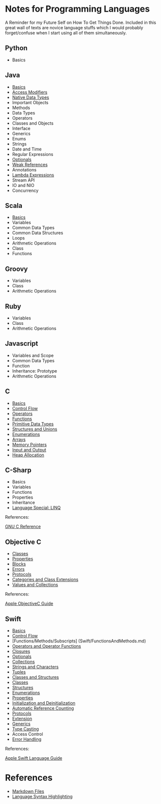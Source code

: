 # Notes for Programming Languages
A Reminder for my Future Self on How To Get Things Done. Included in this great wall of texts are novice language stuffs which I would probably forget/confuse when I start using all of them simultaneously.

## Python
* Basics

## Java
* [Basics](/Java/Basics.md)
* [Access Modifiers](/Java/AccessModifier.md)
* [Native Data Types](/Java/NativeDataTypes.md)
* Important Objects
* Methods
* Data Types
* Operators
* Classes and Objects
* Interface
* Generics
* Enums
* Strings
* Date and Time
* Regular Expressions
* [Optionals](http://www.oracle.com/technetwork/articles/java/java8-optional-2175753.html)
* [Weak References](https://docs.oracle.com/javase/7/docs/api/java/lang/ref/WeakReference.html)
* Annotations
* [Lambda Expressions](/Java/Lambda.md)
* Stream API
* IO and NIO
* Concurrency

## Scala
* [Basics](Scala/Basics.md)
* Variables
* Common Data Types
* Common Data Structures
* Loops
* Arithmetic Operations
* Class
* Functions

## Groovy
* Variables
* Class
* Arithmetic Operations

## Ruby
* Variables
* Class
* Arithmetic Operations

## Javascript
* Variables and Scope
* Common Data Types
* Function
* Inheritance: Prototype
* Arithmetic Operations

## C
* [Basics](/C/Basics.md)
* [Control Flow](/C/ControlFlow.md)
* [Operators](/C/Operators.md)
* [Functions](/C/Functions.md)
* [Primitive Data Types](/C/PrimitiveDataTypes.md)
* [Structures and Unions](/C/StructuresAndUnions.md)
* [Enumerations](/C/Enumerations.md)
* [Arrays](/C/Arrays.md)
* [Memory Pointers](/C/MemoryPointers.md)
* [Input and Output](/C/InputAndOutput.md)
* [Heap Allocation](/C/HeapAllocation.md)

## C-Sharp
* Basics
* Variables
* Functions
* Properties
* Inheritance
* [Language Special: LINQ](C-Sharp/LanguageSpecialLINQ.md)

References:

[GNU C Reference](http://www.gnu.org/software/gnu-c-manual/gnu-c-manual.html)

## Objective C
* [Classes](/ObjectiveC/Classes.md)
* [Properties](/ObjectiveC/Properties.md)
* [Blocks](/ObjectiveC/Blocks.md)
* [Errors](/ObjectiveC/Errors.md)
* [Protocols](/ObjectiveC/Protocols.md)
* [Categories and Class Extensions](/ObjectiveC/Categories.md)
* [Values and Collections](/ObjectiveC/ValuesAndCollections.md)

References:

[Apple ObjectiveC Guide](https://developer.apple.com/library/mac/documentation/Cocoa/Conceptual/ProgrammingWithObjectiveC/Introduction/Introduction.html)

## Swift
* [Basics](/Swift/Basics.md)
* [Control Flow](/Swift/ControlFlow.md)
* [Functions/Methods/Subscripts] (Swift/FunctionsAndMethods.md)
* [Operators and Operator Functions](/Swift/Operators.md)
* [Closures](/Swift/Closures.md)
* [Optionals](/Swift/Optionals.md)
* [Collections](/Swift/Collections.md)
* [Strings and Characters](/Swift/StringsAndCharacters.md)
* [Tuples](/Swift/Tuples.md)
* [Classes and Structures](/Swift/ClassesAndStructures.md)
* [Classes](/Swift/Classes.md)
* [Structures](/Swift/Structures.md)
* [Enumerations](/Swift/Enumerations.md)
* [Properties](/Swift/Properties.md)
* [Initialization and Deinitialization](/Swift/InitializationAndDeinitialization.md)
* [Automatic Reference Counting](/Swift/AutomaticReferenceCounting.md)
* [Protocols](/Swift/Protocols.md)
* [Extension](/Swift/Extensions.md)
* [Generics](/Swift/Generics.md)
* [Type Casting](/Swift/TypeCasting.md)
* Access Control
* [Error Handling](https://developer.apple.com/library/prerelease/ios/documentation/Swift/Conceptual/Swift_Programming_Language/ErrorHandling.html#//apple_ref/doc/uid/TP40014097-CH42-ID508)

References:

[Apple Swift Language Guide](https://developer.apple.com/library/ios/documentation/Swift/Conceptual/Swift_Programming_Language/index.html#//apple_ref/doc/uid/TP40014097-CH3-ID0)

# References
* [Markdown Files](https://help.github.com/articles/github-flavored-markdown/)
* [Language Syntax Highlighting](http://tinker.kotaweaver.com/blog/?p=152)





